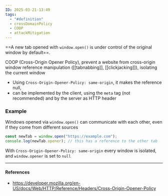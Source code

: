 ```yaml
---
ID: 2025-03-21-13:49
tags:
  - "#definition"
  - crossDomainPolicy
  - COOP
  - attackMitigation
---
```

==A new tab opened with `window.open()` is under control of the original window by default==. 

COOP (Cross-Origin Opener Policy), prevent a website from cross-origin window reference manipulation ([[tabnabbing]], [[clickjacking]]), isolating the current window
- Using `Cross-Origin-Opener-Policy: same-origin`, it makes the reference null,
- can be implemented by the client, using the `meta` tag (not recommended) and by the server as HTTP header

### Example 

Windows opened via `window.open()` can communicate with each other, even if they come from different sources

```js
const newTab = window.open("https://example.com");
console.log(newTab.opener); // this has a reference to the other tab
```

With `Cross-Origin-Opener-Policy: same-origin` every window is isolated, and `window.opener` is set to `null`

---
#### References
- https://developer.mozilla.org/en-US/docs/Web/HTTP/Reference/Headers/Cross-Origin-Opener-Policy